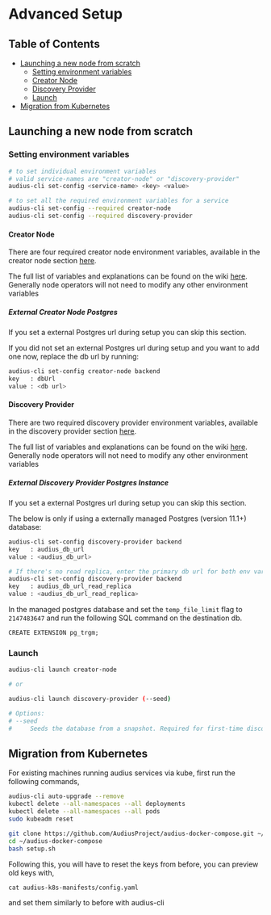 # Advanced Setup

## Table of Contents
- [Launching a new node from scratch](#launching-a-new-node-from-scratch)
  - [Setting environment variables](#setting-environment-variables)
  - [Creator Node](#creator-node)
  - [Discovery Provider](#discovery-provider)
  - [Launch](#launch)
- [Migration from Kubernetes](#migration-from-kubernetes)
## Launching a new node from scratch

### Setting environment variables

```sh
# to set individual environment variables
# valid service-names are "creator-node" or "discovery-provider"
audius-cli set-config <service-name> <key> <value>

# to set all the required environment variables for a service
audius-cli set-config --required creator-node
audius-cli set-config --required discovery-provider
```

#### Creator Node
There are four required creator node environment variables, available in the creator node section [here](README.md#creator-node).

The full list of variables and explanations can be found on the wiki [here](https://github.com/AudiusProject/audius-protocol/wiki/Content-Node:-Configuration-Details#required-environment-variables). Generally node operators will not need to modify any other environment variables

##### External Creator Node Postgres
If you set a external Postgres url during setup you can skip this section.

If you did not set an external Postgres url during setup and you want to add one now, replace the db url by running:
```sh
audius-cli set-config creator-node backend
key   : dbUrl
value : <db url>
```

#### Discovery Provider
There are two required discovery provider environment variables, available in the discovery provider section [here](README.md#discovery-provider).

The full list of variables and explanations can be found on the wiki [here](https://github.com/AudiusProject/audius-protocol/wiki/Discovery-Node:-Configuration-Details#required-environment-variables). Generally node operators will not need to modify any other environment variables


##### External Discovery Provider Postgres Instance
If you set a external Postgres url during setup you can skip this section.

The below is only if using a externally managed Postgres (version 11.1+) database:

```sh
audius-cli set-config discovery-provider backend
key   : audius_db_url
value : <audius_db_url>

# If there's no read replica, enter the primary db url for both env vars.
audius-cli set-config discovery-provider backend
key   : audius_db_url_read_replica
value : <audius_db_url_read_replica>
```


In the managed postgres database and set the `temp_file_limit` flag to `2147483647` and run the following SQL command on the destination db.
```
CREATE EXTENSION pg_trgm;
```

### Launch
```sh
audius-cli launch creator-node

# or

audius-cli launch discovery-provider (--seed)

# Options:
# --seed
#     Seeds the database from a snapshot. Required for first-time discovery setup.
```

## Migration from Kubernetes

For existing machines running audius services via kube, first run the following commands,
```sh
audius-cli auto-upgrade --remove
kubectl delete --all-namespaces --all deployments
kubectl delete --all-namespaces --all pods
sudo kubeadm reset

git clone https://github.com/AudiusProject/audius-docker-compose.git ~/audius-docker-compose
cd ~/audius-docker-compose
bash setup.sh
```

Following this, you will have to reset the keys from before, you can preview old keys with,
```
cat audius-k8s-manifests/config.yaml
```
and set them similarly to before with audius-cli